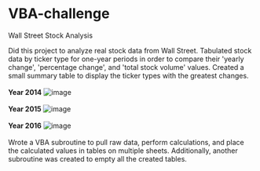 # VBA-challenge
Wall Street Stock Analysis

Did this project to analyze real stock data from Wall Street. Tabulated stock data by ticker type for one-year periods in order to compare their 'yearly change', 'percentage change', and 'total stock volume' values. Created a small summary table to display the ticker types with the greatest changes.
<br />
<br />
<b>Year 2014</b>
![image](https://github.com/KotR9001/VBA-challenge/assets/57807780/52e4c28d-c036-4957-b495-9e277a1c8bca)
<br />
<br />
<b>Year 2015</b>
![image](https://github.com/KotR9001/VBA-challenge/assets/57807780/479b5c10-57ad-4509-8903-0827b1972ed5)
<br />
<br />
<b>Year 2016</b>
![image](https://github.com/KotR9001/VBA-challenge/assets/57807780/a063a6f6-6195-4efb-b4ff-e878991896fd)
<br />
<br />
Wrote a VBA subroutine to pull raw data, perform calculations, and place the calculated values in tables on multiple sheets. Additionally, another subroutine was created to empty all the created tables.
